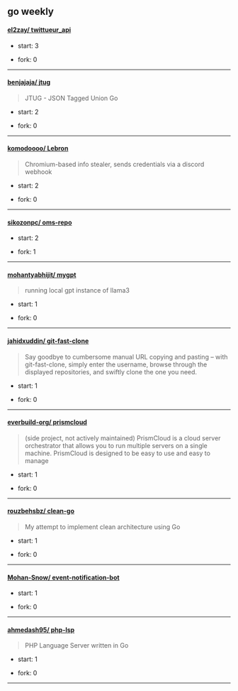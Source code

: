## go weekly

#### [el2zay/ twittueur_api](https://github.com/el2zay/twittueur_api)
>  
+ start: 3
+ fork: 0
---
#### [benjajaja/ jtug](https://github.com/benjajaja/jtug)
>  JTUG - JSON Tagged Union Go
+ start: 2
+ fork: 0
---
#### [komodoooo/ Lebron](https://github.com/komodoooo/Lebron)
>  Chromium-based info stealer, sends credentials via a discord webhook
+ start: 2
+ fork: 0
---
#### [sikozonpc/ oms-repo](https://github.com/sikozonpc/oms-repo)
>  
+ start: 2
+ fork: 1
---
#### [mohantyabhijit/ mygpt](https://github.com/mohantyabhijit/mygpt)
>  running local gpt instance of llama3
+ start: 1
+ fork: 0
---
#### [jahidxuddin/ git-fast-clone](https://github.com/jahidxuddin/git-fast-clone)
>  Say goodbye to cumbersome manual URL copying and pasting – with git-fast-clone, simply enter the username, browse through the displayed repositories, and swiftly clone the one you need.
+ start: 1
+ fork: 0
---
#### [everbuild-org/ prismcloud](https://github.com/everbuild-org/prismcloud)
>  (side project, not actively maintained) PrismCloud is a cloud server orchestrator that allows you to run multiple servers on a single machine. PrismCloud is designed to be easy to use and easy to manage
+ start: 1
+ fork: 0
---
#### [rouzbehsbz/ clean-go](https://github.com/rouzbehsbz/clean-go)
>  My attempt to implement clean architecture using Go 
+ start: 1
+ fork: 0
---
#### [Mohan-Snow/ event-notification-bot](https://github.com/Mohan-Snow/event-notification-bot)
>  
+ start: 1
+ fork: 0
---
#### [ahmedash95/ php-lsp](https://github.com/ahmedash95/php-lsp)
>  PHP Language Server written in Go
+ start: 1
+ fork: 0
---